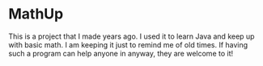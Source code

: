# MathUp

This is a project that I made years ago. I used it to learn Java and keep up with basic math. I am keeping it just to remind me of old times. If having such a program can help anyone in anyway, they are welcome to it!
